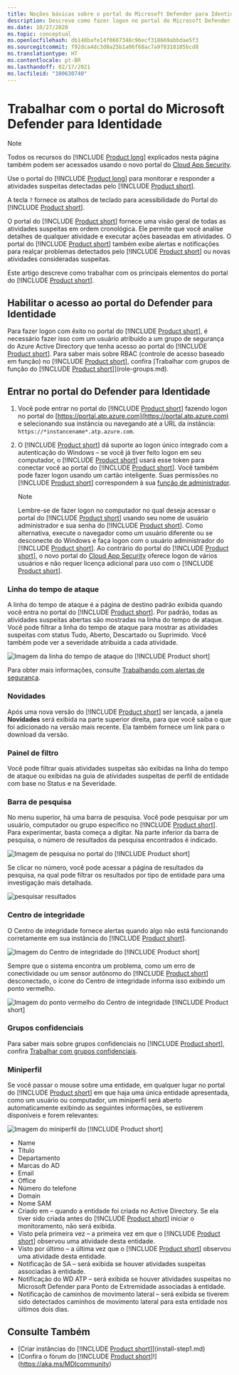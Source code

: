 ```yaml
---
title: Noções básicas sobre o portal do Microsoft Defender para Identidade
description: Descreve como fazer logon no portal do Microsoft Defender para Identidade e os componentes desse portal
ms.date: 10/27/2020
ms.topic: conceptual
ms.openlocfilehash: db140bafe14f0667348c96ecf318669abbdae5f3
ms.sourcegitcommit: f92dca4dc3d8a25b1a06f68ac7a9f8318105bcd8
ms.translationtype: HT
ms.contentlocale: pt-BR
ms.lasthandoff: 02/17/2021
ms.locfileid: "100630740"
---
```

# <a name="working-with-the-microsoft-defender-for-identity-portal"></a>Trabalhar com o portal do Microsoft Defender para Identidade

> [!NOTE]
> Todos os recursos do [!INCLUDE [Product long](includes/product-long.md)] explicados nesta página também podem ser acessados usando o novo portal do [Cloud App Security](https://portal.cloudappsecurity.com).

Use o portal do [!INCLUDE [Product long](includes/product-long.md)] para monitorar e responder a atividades suspeitas detectadas pelo [!INCLUDE [Product short](includes/product-short.md)].

A tecla `?` fornece os atalhos de teclado para acessibilidade do Portal do [!INCLUDE [Product short](includes/product-short.md)].

O portal do [!INCLUDE [Product short](includes/product-short.md)] fornece uma visão geral de todas as atividades suspeitas em ordem cronológica. Ele permite que você analise detalhes de qualquer atividade e executar ações baseadas em atividades. O portal do [!INCLUDE [Product short](includes/product-short.md)] também exibe alertas e notificações para realçar problemas detectados pelo [!INCLUDE [Product short](includes/product-short.md)] ou novas atividades consideradas suspeitas.

Este artigo descreve como trabalhar com os principais elementos do portal do [!INCLUDE [Product short](includes/product-short.md)].

## <a name="enabling-access-to-the-defender-for-identity-portal"></a>Habilitar o acesso ao portal do Defender para Identidade

Para fazer logon com êxito no portal do [!INCLUDE [Product short](includes/product-short.md)], é necessário fazer isso com um usuário atribuído a um grupo de segurança do Azure Active Directory que tenha acesso ao portal do [!INCLUDE [Product short](includes/product-short.md)].
Para saber mais sobre RBAC (controle de acesso baseado em função) no [!INCLUDE [Product short](includes/product-short.md)], confira [Trabalhar com grupos de função do [!INCLUDE [Product short](includes/product-short.md)]](role-groups.md).

## <a name="logging-into-the-defender-for-identity-portal"></a>Entrar no portal do Defender para Identidade

1. Você pode entrar no portal do [!INCLUDE [Product short](includes/product-short.md)] fazendo logon no portal do [https://portal.atp.azure.com](https://portal.atp.azure.com) e selecionando sua instância ou navegando até a URL da instância: `https://*instancename*.atp.azure.com`.

1. O [!INCLUDE [Product short](includes/product-short.md)] dá suporte ao logon único integrado com a autenticação do Windows – se você já tiver feito logon em seu computador, o [!INCLUDE [Product short](includes/product-short.md)] usará esse token para conectar você ao portal do [!INCLUDE [Product short](includes/product-short.md)]. Você também pode fazer logon usando um cartão inteligente. Suas permissões no [!INCLUDE [Product short](includes/product-short.md)] correspondem à sua [função de administrador](role-groups.md).

   > [!NOTE]
   > Lembre-se de fazer logon no computador no qual deseja acessar o portal do [!INCLUDE [Product short](includes/product-short.md)] usando seu nome de usuário administrador e sua senha do [!INCLUDE [Product short](includes/product-short.md)]. Como alternativa, execute o navegador como um usuário diferente ou se desconecte do Windows e faça logon com o usuário administrador do [!INCLUDE [Product short](includes/product-short.md)]. Ao contrário do portal do [!INCLUDE [Product short](includes/product-short.md)], o novo portal do [Cloud App Security](https://portal.cloudappsecurity.com) oferece logon de vários usuários e não requer licença adicional para uso com o [!INCLUDE [Product short](includes/product-short.md)].

### <a name="attack-time-line"></a>Linha do tempo de ataque

A linha do tempo de ataque é a página de destino padrão exibida quando você entra no portal do [!INCLUDE [Product short](includes/product-short.md)]. Por padrão, todas as atividades suspeitas abertas são mostradas na linha do tempo de ataque. Você pode filtrar a linha do tempo de ataque para mostrar as atividades suspeitas com status Tudo, Aberto, Descartado ou Suprimido. Você também pode ver a severidade atribuída a cada atividade.

![Imagem da linha do tempo de ataque do [!INCLUDE [Product short](includes/product-short.md)]](media/sa-timeline.png)

Para obter mais informações, consulte [Trabalhando com alertas de segurança](working-with-suspicious-activities.md).

### <a name="whats-new"></a>Novidades

Após uma nova versão do [!INCLUDE [Product short](includes/product-short.md)] ser lançada, a janela **Novidades** será exibida na parte superior direita, para que você saiba o que foi adicionado na versão mais recente. Ela também fornece um link para o download da versão.

### <a name="filtering-panel"></a>Painel de filtro

Você pode filtrar quais atividades suspeitas são exibidas na linha do tempo de ataque ou exibidas na guia de atividades suspeitas de perfil de entidade com base no Status e na Severidade.

<a name="search-bar"></a>

### <a name="search-bar"></a>Barra de pesquisa

No menu superior, há uma barra de pesquisa. Você pode pesquisar por um usuário, computador ou grupo específico no [!INCLUDE [Product short](includes/product-short.md)]. Para experimentar, basta começa a digitar. Na parte inferior da barra de pesquisa, o número de resultados da pesquisa encontrados é indicado.

![Imagem de pesquisa no portal do [!INCLUDE [Product short](includes/product-short.md)]](media/workspace-portal-search.png)

Se clicar no número, você pode acessar a página de resultados da pesquisa, na qual pode filtrar os resultados por tipo de entidade para uma investigação mais detalhada.

![pesquisar resultados](media/search-results.png)

### <a name="health-center"></a>Centro de integridade

O Centro de integridade fornece alertas quando algo não está funcionando corretamente em sua instância do [!INCLUDE [Product short](includes/product-short.md)].

![Imagem do Centro de integridade do [!INCLUDE [Product short](includes/product-short.md)]](media/health-issue.png)

Sempre que o sistema encontra um problema, como um erro de conectividade ou um sensor autônomo do [!INCLUDE [Product short](includes/product-short.md)] desconectado, o ícone do Centro de integridade informa isso exibindo um ponto vermelho.

![Imagem do ponto vermelho do Centro de integridade [!INCLUDE [Product short](includes/product-short.md)]](media/health-bar.png)

### <a name="sensitive-groups"></a>Grupos confidenciais

Para saber mais sobre grupos confidenciais no [!INCLUDE [Product short](includes/product-short.md)], confira [Trabalhar com grupos confidenciais](manage-sensitive-honeytoken-accounts.md).

### <a name="mini-profile"></a>Miniperfil

Se você passar o mouse sobre uma entidade, em qualquer lugar no portal do [!INCLUDE [Product short](includes/product-short.md)] em que haja uma única entidade apresentada, como um usuário ou computador, um miniperfil será aberto automaticamente exibindo as seguintes informações, se estiverem disponíveis e forem relevantes:

![Imagem do miniperfil do [!INCLUDE [Product short](includes/product-short.md)]](media/mini-profile.png)

- Name
- Título
- Departamento
- Marcas do AD
- Email
- Office
- Número do telefone
- Domain
- Nome SAM
- Criado em – quando a entidade foi criada no Active Directory. Se ela tiver sido criada antes do [!INCLUDE [Product short](includes/product-short.md)] iniciar o monitoramento, não será exibida.
- Visto pela primeira vez – a primeira vez em que o [!INCLUDE [Product short](includes/product-short.md)] observou uma atividade desta entidade.
- Visto por último – a última vez que o [!INCLUDE [Product short](includes/product-short.md)] observou uma atividade desta entidade.
- Notificação de SA – será exibida se houver atividades suspeitas associadas à entidade.
- Notificação do WD ATP – será exibida se houver atividades suspeitas no Microsoft Defender para Ponto de Extremidade associadas à entidade.
- Notificação de caminhos de movimento lateral – será exibida se tiverem sido detectados caminhos de movimento lateral para esta entidade nos últimos dois dias.

## <a name="see-also"></a>Consulte Também

- [Criar instâncias do [!INCLUDE [Product short](includes/product-short.md)]](install-step1.md)
- [Confira o fórum do [!INCLUDE [Product short](includes/product-short.md)]!](https://aka.ms/MDIcommunity)
